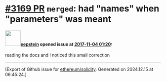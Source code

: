 # [\#3169 PR](https://github.com/ethereum/solidity/pull/3169) `merged`: had "names" when "parameters" was meant

#### <img src="https://avatars.githubusercontent.com/u/3422531?u=77dd408cea4002a4e21d32a24ceba0742cca8dba&v=4" width="50">[eepstein](https://github.com/eepstein) opened issue at [2017-11-04 01:20](https://github.com/ethereum/solidity/pull/3169):

reading the docs and I noticed this small correction




-------------------------------------------------------------------------------



[Export of Github issue for [ethereum/solidity](https://github.com/ethereum/solidity). Generated on 2024.12.15 at 06:45:24.]
